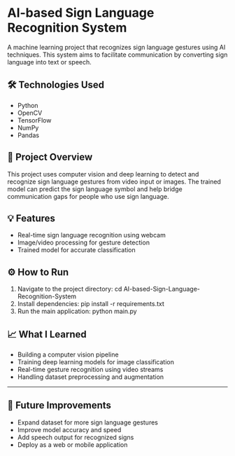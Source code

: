 # AI-based Sign Language Recognition System

A machine learning project that recognizes sign language gestures using AI techniques. This system aims to facilitate communication by converting sign language into text or speech.


## 🛠️ Technologies Used

- Python  
- OpenCV  
- TensorFlow 
- NumPy  
- Pandas  

## 📖 Project Overview

This project uses computer vision and deep learning to detect and recognize sign language gestures from video input or images. The trained model can predict the sign language symbol and help bridge communication gaps for people who use sign language.


## 💡 Features

- Real-time sign language recognition using webcam  
- Image/video processing for gesture detection  
- Trained model for accurate classification  


## ⚙️ How to Run

1. Navigate to the project directory:
   cd AI-based-Sign-Language-Recognition-System
2. Install dependencies:
   pip install -r requirements.txt
3. Run the main application:
   python main.py


## 📈 What I Learned

- Building a computer vision pipeline  
- Training deep learning models for image classification  
- Real-time gesture recognition using video streams  
- Handling dataset preprocessing and augmentation  

---

## 📌 Future Improvements

- Expand dataset for more sign language gestures  
- Improve model accuracy and speed  
- Add speech output for recognized signs  
- Deploy as a web or mobile application  

